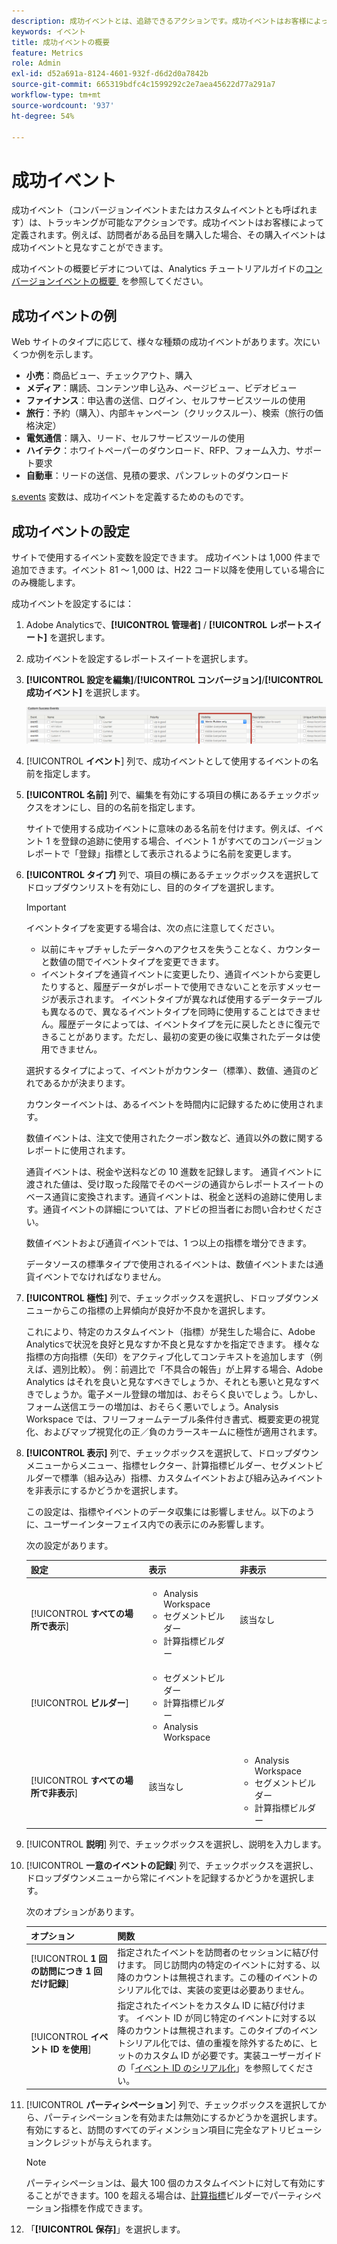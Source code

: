 ```yaml
---
description: 成功イベントとは、追跡できるアクションです。成功イベントはお客様によって定義されます。例えば、訪問者があるアイテムを購入した場合、その購入イベントは成功イベントと見なすことができます。
keywords: イベント
title: 成功イベントの概要
feature: Metrics
role: Admin
exl-id: d52a691a-8124-4601-932f-d6d2d0a7842b
source-git-commit: 665319bdfc4c1599292c2e7aea45622d77a291a7
workflow-type: tm+mt
source-wordcount: '937'
ht-degree: 54%

---
```


# 成功イベント

成功イベント（コンバージョンイベントまたはカスタムイベントとも呼ばれます）は、トラッキングが可能なアクションです。成功イベントはお客様によって定義されます。例えば、訪問者がある品目を購入した場合、その購入イベントは成功イベントと見なすことができます。

成功イベントの概要ビデオについては、Analytics チュートリアルガイドの [&#x200B; コンバージョンイベントの概要 &#x200B;](https://experienceleague.adobe.com/en/docs/analytics-learn/tutorials/analysis-workspace/metrics/introduction-to-conversion-events) を参照してください。

## 成功イベントの例

Web サイトのタイプに応じて、様々な種類の成功イベントがあります。次にいくつか例を示します。

* **小売**：商品ビュー、チェックアウト、購入
* **メディア**：購読、コンテンツ申し込み、ページビュー、ビデオビュー
* **ファイナンス**：申込書の送信、ログイン、セルフサービスツールの使用
* **旅行**：予約（購入）、内部キャンペーン（クリックスルー）、検索（旅行の価格決定）
* **電気通信**：購入、リード、セルフサービスツールの使用
* **ハイテク**：ホワイトペーパーのダウンロード、RFP、フォーム入力、サポート要求
* **自動車**：リードの送信、見積の要求、パンフレットのダウンロード

[s.events](/help/implement/vars/page-vars/events/event-serialization.md) 変数は、成功イベントを定義するためのものです。

## 成功イベントの設定

サイトで使用するイベント変数を設定できます。 成功イベントは 1,000 件まで追加できます。イベント 81 ～ 1,000 は、H22 コード以降を使用している場合にのみ機能します。

成功イベントを設定するには：

1. Adobe Analyticsで、**[!UICONTROL 管理者]** / **[!UICONTROL レポートスイート]** を選択します。
1. 成功イベントを設定するレポートスイートを選択します。
1. **[!UICONTROL 設定を編集]**/**[!UICONTROL コンバージョン]**/**[!UICONTROL 成功イベント]** を選択します。

   ![手順の結果](/help/admin/tools/manage-rs/edit-settings/conversion-var-admin/c-success-events/assets/success_event_page.png)

1. [!UICONTROL **イベント**] 列で、成功イベントとして使用するイベントの名前を指定します。

1. **[!UICONTROL 名前]** 列で、編集を有効にする項目の横にあるチェックボックスをオンにし、目的の名前を指定します。

   サイトで使用する成功イベントに意味のある名前を付けます。例えば、イベント 1 を登録の追跡に使用する場合、イベント 1 がすべてのコンバージョンレポートで「登録」指標として表示されるように名前を変更します。

1. **[!UICONTROL タイプ]** 列で、項目の横にあるチェックボックスを選択してドロップダウンリストを有効にし、目的のタイプを選択します。

   >[!IMPORTANT]
   >
   >イベントタイプを変更する場合は、次の点に注意してください。<ul><li>以前にキャプチャしたデータへのアクセスを失うことなく、カウンターと数値の間でイベントタイプを変更できます。</li><li>イベントタイプを通貨イベントに変更したり、通貨イベントから変更したりすると、履歴データがレポートで使用できないことを示すメッセージが表示されます。 イベントタイプが異なれば使用するデータテーブルも異なるので、異なるイベントタイプを同時に使用することはできません。履歴データによっては、イベントタイプを元に戻したときに復元できることがあります。ただし、最初の変更の後に収集されたデータは使用できません。</li></ul>

   選択するタイプによって、イベントがカウンター（標準）、数値、通貨のどれであるかが決まります。 <p>カウンターイベントは、あるイベントを時間内に記録するために使用されます。</p><p>数値イベントは、注文で使用されたクーポン数など、通貨以外の数に関するレポートに使用されます。</p> <p>通貨イベントは、税金や送料などの 10 進数を記録します。 通貨イベントに渡された値は、受け取った段階でそのページの通貨からレポートスイートのベース通貨に変換されます。通貨イベントは、税金と送料の追跡に使用します。通貨イベントの詳細については、アドビの担当者にお問い合わせください。<p>数値イベントおよび通貨イベントでは、1 つ以上の指標を増分できます。</p><p>データソースの標準タイプで使用されるイベントは、数値イベントまたは通貨イベントでなければなりません。</p>

1. **[!UICONTROL 極性]** 列で、チェックボックスを選択し、ドロップダウンメニューからこの指標の上昇傾向が良好か不良かを選択します。

   これにより、特定のカスタムイベント（指標）が発生した場合に、Adobe Analyticsで状況を良好と見なすか不良と見なすかを指定できます。 様々な指標の方向指標（矢印）をアクティブ化してコンテキストを追加します（例えば、週別比較）。  例：前週比で「不具合の報告」が上昇する場合、Adobe Analytics はそれを良いと見なすべきでしょうか、それとも悪いと見なすべきでしょうか。電子メール登録の増加は、おそらく良いでしょう。しかし、フォーム送信エラーの増加は、おそらく悪いでしょう。Analysis Workspace では、フリーフォームテーブル条件付き書式、概要変更の視覚化、およびマップ視覚化の正／負のカラースキームに極性が適用されます。

1. **[!UICONTROL 表示]** 列で、チェックボックスを選択して、ドロップダウンメニューからメニュー、指標セレクター、計算指標ビルダー、セグメントビルダーで標準（組み込み）指標、カスタムイベントおよび組み込みイベントを非表示にするかどうかを選択します。

   この設定は、指標やイベントのデータ収集には影響しません。以下のように、ユーザーインターフェイス内での表示にのみ影響します。

   次の設定があります。

   | 設定 | 表示 | 非表示 |
   |---------|----------|---------|
   | [!UICONTROL **すべての場所で表示**] | <ul><li>Analysis Workspace</li><li>セグメントビルダー</li><li>計算指標ビルダー</li></ul> | 該当なし |
   | [!UICONTROL **ビルダー**] | <ul><li>セグメントビルダー</li><li>計算指標ビルダー</li><li>Analysis Workspace</li></ul> |
   | [!UICONTROL **すべての場所で非表示**] | 該当なし | <ul><li>Analysis Workspace</li><li>セグメントビルダー</li><li>計算指標ビルダー</li></ul> |

1. [!UICONTROL **説明**] 列で、チェックボックスを選択し、説明を入力します。
1. [!UICONTROL **一意のイベントの記録**] 列で、チェックボックスを選択し、ドロップダウンメニューから常にイベントを記録するかどうかを選択します。

   次のオプションがあります。

   | オプション | 関数 |
   |---------|----------|
   | [!UICONTROL **1 回の訪問につき 1 回だけ記録**] | 指定されたイベントを訪問者のセッションに結び付けます。 同じ訪問内の特定のイベントに対する、以降のカウントは無視されます。この種のイベントのシリアル化では、実装の変更は必要ありません。 |
   | [!UICONTROL **イベント ID を使用**] | 指定されたイベントをカスタム ID に結び付けます。 イベント ID が同じ特定のイベントに対する以降のカウントは無視されます。このタイプのイベントシリアル化では、値の重複を除外するために、ヒットのカスタム ID が必要です。実装ユーザーガイドの「[イベント ID のシリアル化](/help/implement/vars/page-vars/events/event-serialization.md)」を参照してください。 |

1. [!UICONTROL **パーティシペーション**] 列で、チェックボックスを選択してから、パーティシペーションを有効または無効にするかどうかを選択します。 有効にすると、訪問のすべてのディメンション項目に完全なアトリビューションクレジットが与えられます。

   >[!NOTE]
   >
   >パーティシペーションは、最大 100 個のカスタムイベントに対して有効にすることができます。100 を超える場合は、[計算指標](/help/components/calculated-metrics/workflow/c-build-metrics/participation-metric.md)ビルダーでパーティシペーション指標を作成できます。

1. 「**[!UICONTROL 保存]**」を選択します。
